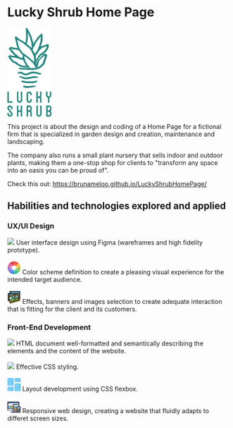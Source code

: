 # Lucky Shrub Home Page

<img src="https://github.com/brunameloo/LuckyShrubHomePage/blob/main/img/lucky%20shrub%20logo.png" width="100px" align="center">

This project is about the design and coding of a Home Page for a fictional firm that is specialized in garden design and creation, maintenance and landscaping.

The company also runs a small plant nursery that sells indoor and outdoor plants, making them a one-stop shop for clients to "transform any space into an oasis you can be proud of".

Check this out:
https://brunameloo.github.io/LuckyShrubHomePage/

## Habilities and technologies explored and applied

### UX/UI Design

<div style="display: inline_block">
  <img src="https://cdn.jsdelivr.net/gh/devicons/devicon/icons/figma/figma-original.svg" width="30px"/>          
  User interface design using Figma (wareframes and high fidelity prototype).
</div>
<br>
<div style="display: inline_block">
  <img src="https://github.com/brunameloo/ReadMeIcons/blob/main/color%20palette.png" width="30px"/>          
  Color scheme definition to create a pleasing visual experience for the intended target audience.
</div>
<br>
<div style="display: inline_block">
  <img src="https://github.com/brunameloo/ReadMeIcons/blob/main/gallery.png" width="30px"/>          
  Effects, banners and images selection to create adequate interaction that is fitting for the client and its customers.
</div>

### Front-End Development

<div style="display: inline_block">  
  <img src="https://cdn.jsdelivr.net/gh/devicons/devicon/icons/html5/html5-original.svg" width="30px"/>                   
  HTML document well-formatted and semantically describing the elements and the content of the website.
</div>
<br>
<div style="display: inline_block">  
  <img src="https://cdn.jsdelivr.net/gh/devicons/devicon/icons/css3/css3-original.svg" width="30px"/>          
  Effective CSS styling.
</div>
<br>
<div style="display: inline_block">  
  <img src="https://github.com/brunameloo/ReadMeIcons/blob/main/layout.png" width="30px"/>          
  Layout development using CSS flexbox.
</div>
<br>
<div style="display: inline_block">  
  <img src="https://github.com/brunameloo/ReadMeIcons/blob/main/responsive%20design.png" width="30px"/>          
  Responsive web design, creating a website that fluidly adapts to differet screen sizes.
</div>





